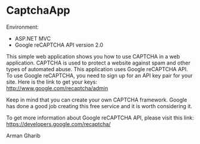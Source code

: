 # CaptchaApp

Environment: 
-	ASP.NET MVC
-	Google reCAPTCHA API version 2.0

This simple web application shows you how to use CAPTCHA in a web application. CAPTCHA is used to protect a website against spam and other types of automated abuse. This application uses Google reCAPTCHA API. To use Google reCAPTCHA, you need to sign up for an API key pair for your site. Here is the link to get your keys: http://www.google.com/recaptcha/admin

Keep in mind that you can create your own CAPTCHA framework. Google has done a good job creating this free service and it is worth considering it.

To get more information about Google reCAPTCHA API, please visit this link:
https://developers.google.com/recaptcha/

Arman Gharib
